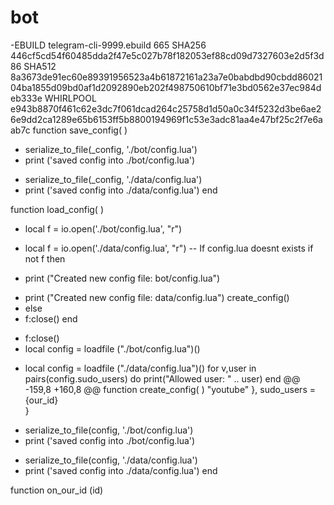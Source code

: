 # bot
-EBUILD telegram-cli-9999.ebuild 665 SHA256 446cf5cd54f60485dda2f47e5c027b78f182053ef88cd09d7327603e2d5f3d86 SHA512 8a3673de91ec60e89391956523a4b61872161a23a7e0babdbd90cbdd8602104ba1855d09bd0af1d2092890eb202f498750610bf71e3bd0562e37ec984deb333e WHIRLPOOL e943b8870f461c62e3dc7f061dcad264c25758d1d50a0c34f5232d3be6ae26e9dd2ca1289e65b6153ff5b8800194969f1c53e3adc81aa4e47bf25c2f7e6aab7c
function save_config( )
-  serialize_to_file(_config, './bot/config.lua')
-  print ('saved config into ./bot/config.lua')
+  serialize_to_file(_config, './data/config.lua')
+  print ('saved config into ./data/config.lua')
 end
 
 
 function load_config( )
-  local f = io.open('./bot/config.lua', "r")
+  local f = io.open('./data/config.lua', "r")
   -- If config.lua doesnt exists
   if not f then
-    print ("Created new config file: bot/config.lua")
+    print ("Created new config file: data/config.lua")
     create_config()
+  else
+    f:close()
   end
-  f:close()
-  local config = loadfile ("./bot/config.lua")()
+  local config = loadfile ("./data/config.lua")()
   for v,user in pairs(config.sudo_users) do
     print("Allowed user: " .. user)
   end
 @@ -159,8 +160,8 @@ function create_config( )
       "youtube" },
     sudo_users = {our_id}  
   }
-  serialize_to_file(config, './bot/config.lua')
-  print ('saved config into ./bot/config.lua')
+  serialize_to_file(config, './data/config.lua')
+  print ('saved config into ./data/config.lua')
 end
 
 function on_our_id (id)
